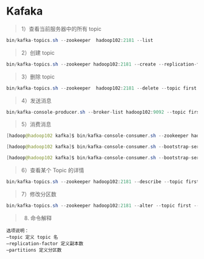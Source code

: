 # Kafaka

> 1）查看当前服务器中的所有 topic
```java
bin/kafka-topics.sh --zookeeper  hadoop102:2181 --list
```
> 2）创建 topic
```java
bin/kafka-topics.sh --zookeeper hadoop102:2181 --create --replication-factor 3 --partitions 1 --topic first
```
> 3）删除 topic
```java
bin/kafka-topics.sh --zookeeper  hadoop102:2181 --delete --topic first
```
> 4）发送消息
```java
bin/kafka-console-producer.sh --broker-list hadoop102:9092 --topic first
```
> 5）消费消息
```java
[hadoop@hadoop102 kafka]$ bin/kafka-console-consumer.sh --zookeeper hadoop102:2181 --topic first

[hadoop@hadoop102 kafka]$ bin/kafka-console-consumer.sh --bootstrap-server hadoop102:9092 --topic first

[hadoop@hadoop102 kafka]$ bin/kafka-console-consumer.sh --bootstrap-server hadoop102:9092 --from-beginning --topic first

```
> 6）查看某个 Topic 的详情
```java
bin/kafka-topics.sh --zookeeper hadoop102:2181 --describe --topic first
```
> 7）修改分区数
```java
bin/kafka-topics.sh --zookeeper hadoop102:2181 --alter --topic first --partitions 6
```
> 8) 命令解释
```
选项说明：
–topic 定义 topic 名
–replication-factor 定义副本数
–partitions 定义分区数
```